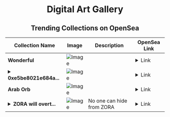 <div align="center">

# Digital Art Gallery

## Trending Collections on OpenSea

| Collection Name                       | Image                                                                                     | Description                       | OpenSea Link                                                                                          |
|---------------------------------------|-------------------------------------------------------------------------------------------|-----------------------------------|--------------------------------------------------------------------------------------------------------|
| **Wonderful** | ![Image](https://i.seadn.io/s/raw/files/447e6a886a220bab7e5283aee0ec5cb5.jpg?w=500&auto=format?w=200&auto=format) |  | <details><summary>Link</summary>[Wonderful](https://opensea.io/collection/wonderful-58)</details> |
| **<details><summary>0xe5be8021e684a...</summary>0xe5be8021e684a29d3a0f911653ba5784523d364b</details>** | ![Image](https://i.seadn.io/s/raw/files/662371d5e0a8665a35b37f8206b4c8fe.jpg?w=500&auto=format?w=200&auto=format) |  | <details><summary>Link</summary>[0xe5be8021e684a29d3a0f911653ba5784523d364b](https://opensea.io/collection/0xe5be8021e684a29d3a0f911653ba5784523d364b)</details> |
| **Arab Orb** | ![Image](https://i.seadn.io/s/raw/files/d432498925a11cfb337bd0df253b09d0.png?w=500&auto=format?w=200&auto=format) |  | <details><summary>Link</summary>[Arab Orb](https://opensea.io/collection/arab-orb)</details> |
| **<details><summary>ZORA will overt...</summary>ZORA will overtake everyone</details>** | ![Image](https://i.seadn.io/s/raw/files/430c27ab7cd57f97eb2c1eba27bf1b97.jpg?w=500&auto=format?w=200&auto=format) | No one can hide from ZORA | <details><summary>Link</summary>[ZORA will overtake everyone](https://opensea.io/collection/zora-will-overtake-everyone)</details> |

</div>